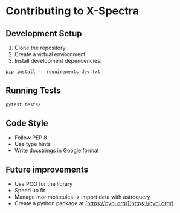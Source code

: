 # Contributing to X-Spectra

## Development Setup
1. Clone the repository
2. Create a virtual environment
3. Install development dependencies:
```bash
pip install -r requirements-dev.txt
```

## Running Tests
```bash
pytest tests/
```

## Code Style
- Follow PEP 8
- Use type hints
- Write docstrings in Google format


## Future improvements 
- Use POO for the library
- Speed up fit
- Manage mor molecules -> import data with astroquery
- Create a python package at [https://pypi.org/](https://pypi.org/)